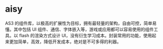 aisy
====

AS3 的组件库，以极高的扩展性为目标，拥有最轻量的架构，自由可控，简单易懂。其中包括 UI 组件、通信、字体嵌入等，游戏或应用都可以容易使用的组件工具。以 flash 的渲染方式设计 UI，没有衍生学习成本。封装常用的功能，使用起来更加简单，高效，降低开发成本，绝对是不可多得的利器。
